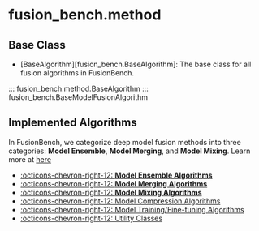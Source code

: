 # fusion_bench.method

## Base Class

- [BaseAlgorithm][fusion_bench.BaseAlgorithm]: The base class for all fusion algorithms in FusionBench.

::: fusion_bench.method.BaseAlgorithm
::: fusion_bench.BaseModelFusionAlgorithm

## Implemented Algorithms

In FusionBench, we categorize deep model fusion methods into three categories: **Model Ensemble**, **Model Merging**, and **Model Mixing**. Learn more at [here](../../introduction_to_model_fusion.md#formal-definition-and-taxonomies-of-deep-model-fusion)

<div class="grid cards" markdown>

- [:octicons-chevron-right-12: **Model Ensemble Algorithms**](ensemble.md)
- [:octicons-chevron-right-12: **Model Merging Algorithms**](merging.md)
- [:octicons-chevron-right-12: **Model Mixing Algorithms**](mixing.md)
- [:octicons-chevron-right-12: Model Compression Algorithms](compression.md)
- [:octicons-chevron-right-12: Model Training/Fine-tuning Algorithms](training.md)
- [:octicons-chevron-right-12: Utility Classes](utility.md)

</div>
